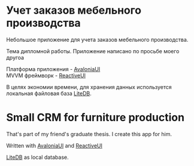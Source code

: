# Учет заказов мебельного производства
Небольшое приложение для учета заказов мебельного производства.

Тема дипломной работы. Приложение написано по просьбе моего другоа  

Платформа приложения - [AvaloniaUI](https://github.com/AvaloniaUI/Avalonia)  
MVVM фреймворк - [ReactiveUI](https://reactiveui.net/)   

В целях экономии времени, для хранения данных используется локальная файловая база [LiteDB](https://www.litedb.org/).

# Small CRM for furniture production

That's part of my friend's graduate thesis. I create this app for him.

Written with [AvaloniaUI](https://github.com/AvaloniaUI/Avalonia) and [ReactiveUI](https://reactiveui.net/)

[LiteDB](https://www.litedb.org/) as local database.
